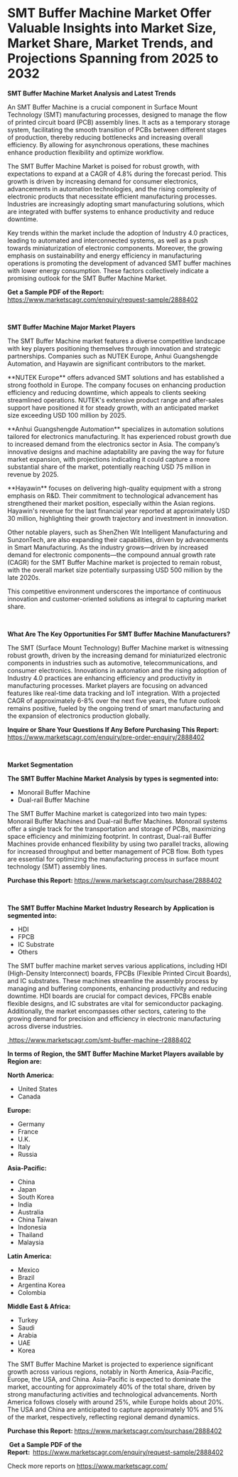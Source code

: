 <p><h1>SMT Buffer Machine Market Offer Valuable Insights into Market Size, Market Share, Market Trends, and Projections Spanning from 2025 to 2032</h1></p><p><strong>SMT Buffer Machine Market Analysis and Latest Trends</strong></p>
<p><p>An SMT Buffer Machine is a crucial component in Surface Mount Technology (SMT) manufacturing processes, designed to manage the flow of printed circuit board (PCB) assembly lines. It acts as a temporary storage system, facilitating the smooth transition of PCBs between different stages of production, thereby reducing bottlenecks and increasing overall efficiency. By allowing for asynchronous operations, these machines enhance production flexibility and optimize workflow.</p><p>The SMT Buffer Machine Market is poised for robust growth, with expectations to expand at a CAGR of 4.8% during the forecast period. This growth is driven by increasing demand for consumer electronics, advancements in automation technologies, and the rising complexity of electronic products that necessitate efficient manufacturing processes. Industries are increasingly adopting smart manufacturing solutions, which are integrated with buffer systems to enhance productivity and reduce downtime.</p><p>Key trends within the market include the adoption of Industry 4.0 practices, leading to automated and interconnected systems, as well as a push towards miniaturization of electronic components. Moreover, the growing emphasis on sustainability and energy efficiency in manufacturing operations is promoting the development of advanced SMT buffer machines with lower energy consumption. These factors collectively indicate a promising outlook for the SMT Buffer Machine Market.</p></p>
<p><strong>Get a Sample PDF of the Report:&nbsp;</strong> <a href="https://www.marketscagr.com/enquiry/request-sample/2888402?utm_campaign=3228&utm_medium=2&utm_source=Github&utm_content=ia&utm_term=14032025&utm_id=smt-buffer-machine">https://www.marketscagr.com/enquiry/request-sample/2888402</a></p>
<p>&nbsp;</p>
<p><strong>SMT Buffer Machine Major Market Players</strong></p>
<p><p>The SMT Buffer Machine market features a diverse competitive landscape with key players positioning themselves through innovation and strategic partnerships. Companies such as NUTEK Europe, Anhui Guangshengde Automation, and Hayawin are significant contributors to the market.</p><p>**NUTEK Europe** offers advanced SMT solutions and has established a strong foothold in Europe. The company focuses on enhancing production efficiency and reducing downtime, which appeals to clients seeking streamlined operations. NUTEK's extensive product range and after-sales support have positioned it for steady growth, with an anticipated market size exceeding USD 100 million by 2025.</p><p>**Anhui Guangshengde Automation** specializes in automation solutions tailored for electronics manufacturing. It has experienced robust growth due to increased demand from the electronics sector in Asia. The company’s innovative designs and machine adaptability are paving the way for future market expansion, with projections indicating it could capture a more substantial share of the market, potentially reaching USD 75 million in revenue by 2025.</p><p>**Hayawin** focuses on delivering high-quality equipment with a strong emphasis on R&D. Their commitment to technological advancement has strengthened their market position, especially within the Asian regions. Hayawin's revenue for the last financial year reported at approximately USD 30 million, highlighting their growth trajectory and investment in innovation.</p><p>Other notable players, such as ShenZhen Wit Intelligent Manufacturing and SunzonTech, are also expanding their capabilities, driven by advancements in Smart Manufacturing. As the industry grows—driven by increased demand for electronic components—the compound annual growth rate (CAGR) for the SMT Buffer Machine market is projected to remain robust, with the overall market size potentially surpassing USD 500 million by the late 2020s. </p><p>This competitive environment underscores the importance of continuous innovation and customer-oriented solutions as integral to capturing market share.</p></p>
<p>&nbsp;</p>
<p><strong>What Are The Key Opportunities For SMT Buffer Machine Manufacturers?</strong></p>
<p><p>The SMT (Surface Mount Technology) Buffer Machine market is witnessing robust growth, driven by the increasing demand for miniaturized electronic components in industries such as automotive, telecommunications, and consumer electronics. Innovations in automation and the rising adoption of Industry 4.0 practices are enhancing efficiency and productivity in manufacturing processes. Market players are focusing on advanced features like real-time data tracking and IoT integration. With a projected CAGR of approximately 6-8% over the next five years, the future outlook remains positive, fueled by the ongoing trend of smart manufacturing and the expansion of electronics production globally.</p></p>
<p><strong>Inquire or Share Your Questions If Any Before Purchasing This Report:</strong> <a href="https://www.marketscagr.com/enquiry/pre-order-enquiry/2888402?utm_campaign=3228&utm_medium=2&utm_source=Github&utm_content=ia&utm_term=14032025&utm_id=smt-buffer-machine">https://www.marketscagr.com/enquiry/pre-order-enquiry/2888402</a></p>
<p>&nbsp;</p>
<p><strong>Market Segmentation</strong></p>
<p><strong>The SMT Buffer Machine Market Analysis by types is segmented into:</strong></p>
<p><ul><li>Monorail Buffer Machine</li><li>Dual-rail Buffer Machine</li></ul></p>
<p><p>The SMT Buffer Machine market is categorized into two main types: Monorail Buffer Machines and Dual-rail Buffer Machines. Monorail systems offer a single track for the transportation and storage of PCBs, maximizing space efficiency and minimizing footprint. In contrast, Dual-rail Buffer Machines provide enhanced flexibility by using two parallel tracks, allowing for increased throughput and better management of PCB flow. Both types are essential for optimizing the manufacturing process in surface mount technology (SMT) assembly lines.</p></p>
<p><strong>Purchase this Report:&nbsp;</strong><a href="https://www.marketscagr.com/purchase/2888402?utm_campaign=3228&utm_medium=2&utm_source=Github&utm_content=ia&utm_term=14032025&utm_id=smt-buffer-machine">https://www.marketscagr.com/purchase/2888402</a></p>
<p>&nbsp;</p>
<p><strong>The SMT Buffer Machine Market Industry Research by Application is segmented into:</strong></p>
<p><ul><li>HDI</li><li>FPCB</li><li>IC Substrate</li><li>Others</li></ul></p>
<p><p>The SMT buffer machine market serves various applications, including HDI (High-Density Interconnect) boards, FPCBs (Flexible Printed Circuit Boards), and IC substrates. These machines streamline the assembly process by managing and buffering components, enhancing productivity and reducing downtime. HDI boards are crucial for compact devices, FPCBs enable flexible designs, and IC substrates are vital for semiconductor packaging. Additionally, the market encompasses other sectors, catering to the growing demand for precision and efficiency in electronic manufacturing across diverse industries.</p></p>
<p><a href="https://www.marketscagr.com/smt-buffer-machine-r2888402?utm_campaign=3228&utm_medium=2&utm_source=Github&utm_content=ia&utm_term=14032025&utm_id=smt-buffer-machine">&nbsp;https://www.marketscagr.com/smt-buffer-machine-r2888402</a></p>
<p><strong>In terms of Region, the SMT Buffer Machine Market Players available by Region are:</strong></p>
<p>
    <p> <strong> North America: </strong>
        <ul>
            <li>United States</li>
            <li>Canada</li>
        </ul>
        </p> 
    <p> <strong> Europe: </strong>
        <ul>
            <li>Germany</li>
            <li>France</li>
            <li>U.K.</li>
            <li>Italy</li>
            <li>Russia</li>
        </ul>
        </p> 
    <p> <strong> Asia-Pacific: </strong>
        <ul>
            <li>China</li>
            <li>Japan</li>
            <li>South Korea</li>
            <li>India</li>
            <li>Australia</li>
            <li>China Taiwan</li>
            <li>Indonesia</li>
            <li>Thailand</li>
            <li>Malaysia</li>
        </ul>
        </p> 
    <p> <strong> Latin America: </strong>
        <ul>
            <li>Mexico</li>
            <li>Brazil</li>
            <li>Argentina Korea</li>
            <li>Colombia</li>
        </ul>
        </p> 
    <p> <strong> Middle East & Africa: </strong>
        <ul>
            <li>Turkey</li>
            <li>Saudi</li>
            <li>Arabia</li>
            <li>UAE</li>
            <li>Korea</li>
        </ul>
    </p>
    </p>
<p><p>The SMT Buffer Machine Market is projected to experience significant growth across various regions, notably in North America, Asia-Pacific, Europe, the USA, and China. Asia-Pacific is expected to dominate the market, accounting for approximately 40% of the total share, driven by strong manufacturing activities and technological advancements. North America follows closely with around 25%, while Europe holds about 20%. The USA and China are anticipated to capture approximately 10% and 5% of the market, respectively, reflecting regional demand dynamics.</p></p>
<p><strong>Purchase this Report: </strong><a href="https://www.marketscagr.com/purchase/2888402?utm_campaign=3228&utm_medium=2&utm_source=Github&utm_content=ia&utm_term=14032025&utm_id=smt-buffer-machine">https://www.marketscagr.com/purchase/2888402</a></p>
<p>&nbsp;<strong>Get a Sample PDF of the Report:&nbsp;&nbsp;</strong><a href="https://www.marketscagr.com/enquiry/request-sample/2888402?utm_campaign=3228&utm_medium=2&utm_source=Github&utm_content=ia&utm_term=14032025&utm_id=smt-buffer-machine">https://www.marketscagr.com/enquiry/request-sample/2888402</a></p>
<p><strong></strong></p>
<p>Check more reports on <a href="https://www.marketscagr.com/?utm_campaign=3228&utm_medium=2&utm_source=Github&utm_content=ia&utm_term=14032025&utm_id=smt-buffer-machine">https://www.marketscagr.com/</a></p>